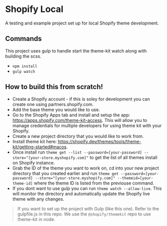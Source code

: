 # Shopify Local

A testing and example project set up for local Shopify theme development.

## Commands

This project uses gulp to handle start the theme-kit watch along with building the scss.

- ```npm install```
- ```gulp watch```

## How to build this from scratch!

- Create a Shopify account - if this is soley for development you can create one using partners.shopify.com.
- Add the base theme you would like to use.
- Go to the Shopify Apps tab and install and setup the app: https://apps.shopify.com/theme-kit-access. This will allow you to manage credentials for multiple developers for using theme kit with your Shopify.
- Create a new project directory that you would like to work from. 
- Install theme kit here: https://shopify.dev/themes/tools/theme-kit/getting-started#macos.
- Once install run ```theme get --list --password=[your-password] --store="[your-store.myshopify.com]"``` to get the list of all themes install on Shopify instance.
- Grab the ID of the theme you want to work on, cd into your new project directory that you created earlier and run ```theme get --password=[your-password] --store="[your-store.myshopify.com]" --themeid=[your-theme-id]``` where the theme ID is listed from the previouse command.
- If you dont want to use gulp you can run ```theme watch --allow-live```. This will monitor the directory and automatically update the Shopify live theme with any changes.

> If you want to set up the project with Gulp (like this one). Refer to the gulpfile.js in this repo. We use the ```@shopify/themekit``` repo to use theme-kit in node.